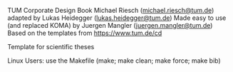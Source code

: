 TUM Corporate Design Book
Michael Riesch (michael.riesch@tum.de) adapted by Lukas Heidegger (lukas.heidegger@tum.de)
Made easy to use (and replaced KOMA) by Juergen Mangler (juergen.mangler@tum.de)
Based on the templates from https://www.tum.de/cd

Template for scientific theses

Linux Users: use the Makefile (make; make clean; make force; make bib)
